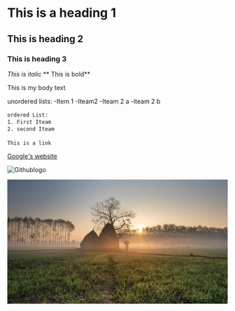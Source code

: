 # This is a heading 1
 ## This is heading 2
 ### This is heading 3

 *This is italic*
 ** This is bold**

This is my body text

unordered lists:
-Item 1
-Iteam2
    -Iteam 2 a
    -iteam 2 b

    ordered List:
    1. First Iteam
    2. second Iteam

    This is a link 

[ Google's website ](https:www.google.com)

![Githublogo](https://github.githubassets.com/images/modules/logos_page/GitHub-Mark.png)


![village](images/RuralPunjab_1920x1080.jpg)
